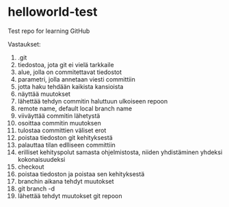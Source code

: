 # helloworld-test
Test repo for learning GitHub

Vastaukset:
1. .git
2. tiedostoa, jota git ei vielä tarkkaile
3. alue, jolla on commitettavat tiedostot
4. parametri, jolla annetaan viesti committiin
5. jotta haku tehdään kaikista kansioista
6. näyttää muutokset
7. lähettää tehdyn commitin haluttuun ulkoiseen repoon
8. remote name, default local branch name
9. viiväyttää commitin lähetystä
10. osoittaa commitin muutoksen
11. tulostaa committien väliset erot
12. poistaa tiedoston git kehityksestä
13. palauttaa tilan edlliseen committiin
14. erilliset kehityspolut samasta ohjelmistosta, niiden yhdistäminen yhdeksi kokonaisuudeksi
15. checkout
16. poistaa tiedoston ja poistaa sen kehityksestä
17. branchin aikana tehdyt muutokset
18. git branch -d <branch name>
19. lähettää tehdyt muutokset git repoon
